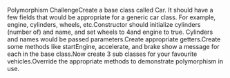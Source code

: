 Polymorphism ChallengeCreate a base class called Car. It should have a few fields that would be appropriate for a generic car class. For example, engine, cylinders, wheels, etc.Constructor should initialize cylinders (number of) and name, and set wheels to 4and engine to true. Cylinders and names would be passed parameters.Create appropriate getters.Create some methods like startEngine, accelerate, and brake show a message for each in the base class.Now create 3 sub classes for your favourite vehicles.Override the appropriate methods to demonstrate polymorphism in use.
